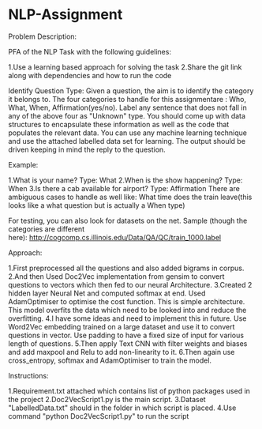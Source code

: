 # NLP-Assignment
Problem Description:

PFA of the NLP Task with the following guidelines:

1.Use a learning based approach for solving the task
2.Share the git link along with dependencies and how to run the code

Identify Question Type: Given a question, the aim is to identify the category it belongs to. The four categories to handle for this assignmentare : Who, What, When, Affirmation(yes/no). Label any sentence that does not fall in any of the above four as "Unknown" type. You should come up with data structures to encapsulate these information as well as the code that populates the relevant data. You can use any machine learning technique and use the attached labelled data set for learning. The output should be driven keeping in mind the reply to the question.

Example:

1.What is your name? Type: What
2.When is the show happening? Type: When
3.Is there a cab available for airport? Type: Affirmation There are ambiguous cases to handle as well like: What time does the train leave(this looks like a what question but is actually a When type)

For testing, you can also look for datasets on the net. Sample (though the categories are different here): http://cogcomp.cs.illinois.edu/Data/QA/QC/train_1000.label

Approach:

1.First preprocessed all the questions and also added bigrams in corpus.
2.And then Used Doc2Vec implementation from gensim to convert questions to vectors which then fed to our neural Architecture.
3.Created 2 hidden layer Neural Net and computed softmax at end. Used AdamOptimiser to optimise the cost function. This is simple architecture. This model overfits the data which need to be looked into and reduce the overfitting.
4.I have some ideas and need to implement this in future. Use Word2Vec embedding trained on a large dataset and use it to convert questions in vector. Use padding to have a fixed size of input for various length of questions.
5.Then apply Text CNN with filter weights and biases and add maxpool and Relu to add non-linearity to it.
6.Then again use cross_entropy, softmax and AdamOptimiser to train the model.

Instructions:

1.Requirement.txt attached which contains list of python packages used in the project
2.Doc2VecScript1.py is the main script.
3.Dataset "LabelledData.txt" should in the folder in which script is placed.
4.Use command "python Doc2VecScript1.py" to run the script
